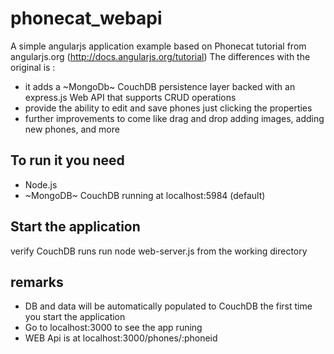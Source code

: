 phonecat_webapi
===============

A simple angularjs application example based on Phonecat tutorial from angularjs.org (http://docs.angularjs.org/tutorial) The differences with the original is :

- it adds a ~MongoDb~ CouchDB persistence layer backed with an express.js Web API that supports CRUD operations
- provide the ability to edit and save phones just clicking the properties
- further improvements to come like drag and drop adding images, adding new phones, and more

To run it you need
------------------

- Node.js
- ~MongoDB~ CouchDB running at localhost:5984 (default)

Start the application
---------------------

verify CouchDB runs
run node web-server.js from the working directory

remarks
-------

- DB and data will be automatically populated to CouchDB the first time you start the application
- Go to localhost:3000 to see the app runing
- WEB Api is at localhost:3000/phones/:phoneid